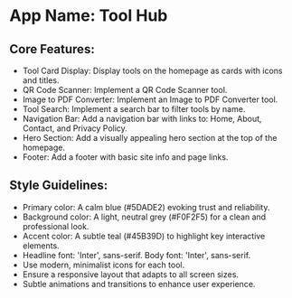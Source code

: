 # **App Name**: Tool Hub

## Core Features:

- Tool Card Display: Display tools on the homepage as cards with icons and titles.
- QR Code Scanner: Implement a QR Code Scanner tool.
- Image to PDF Converter: Implement an Image to PDF Converter tool.
- Tool Search: Implement a search bar to filter tools by name.
- Navigation Bar: Add a navigation bar with links to: Home, About, Contact, and Privacy Policy.
- Hero Section: Add a visually appealing hero section at the top of the homepage.
- Footer: Add a footer with basic site info and page links.

## Style Guidelines:

- Primary color: A calm blue (#5DADE2) evoking trust and reliability.
- Background color: A light, neutral grey (#F0F2F5) for a clean and professional look.
- Accent color: A subtle teal (#45B39D) to highlight key interactive elements.
- Headline font: 'Inter', sans-serif. Body font: 'Inter', sans-serif.
- Use modern, minimalist icons for each tool.
- Ensure a responsive layout that adapts to all screen sizes.
- Subtle animations and transitions to enhance user experience.